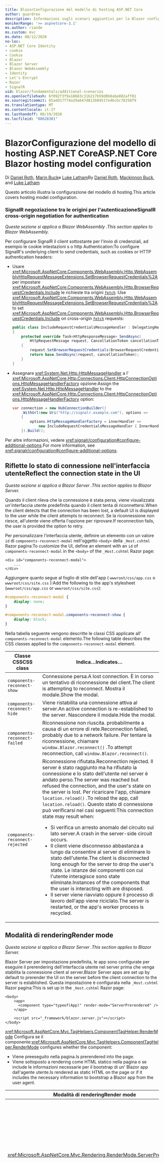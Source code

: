 ```yaml
---
title: BlazorConfigurazione del modello di hosting ASP.NET Core
author: guardrex
description: Informazioni sugli scenari aggiuntivi per la Blazor configurazione del modello di hosting di ASP.NET Core.
monikerRange: '>= aspnetcore-3.1'
ms.author: riande
ms.custom: mvc
ms.date: 08/12/2020
no-loc:
- ASP.NET Core Identity
- cookie
- Cookie
- Blazor
- Blazor Server
- Blazor WebAssembly
- Identity
- Let's Encrypt
- Razor
- SignalR
uid: blazor/fundamentals/additional-scenarios
ms.openlocfilehash: 6f092f3f9a18883c31b217b59d0b0abe802aff01
ms.sourcegitcommit: 65add17f74a29a647d812b04517e46cbc78258f9
ms.translationtype: MT
ms.contentlocale: it-IT
ms.lasthandoff: 08/19/2020
ms.locfileid: "88628301"
---
```

# <a name="aspnet-core-no-locblazor-hosting-model-configuration"></a><span data-ttu-id="8f30a-103">BlazorConfigurazione del modello di hosting ASP.NET Core</span><span class="sxs-lookup"><span data-stu-id="8f30a-103">ASP.NET Core Blazor hosting model configuration</span></span>

<span data-ttu-id="8f30a-104">Di [Daniel Roth](https://github.com/danroth27), [Marin Buck](https://github.com/MackinnonBuck)e [Luke Latham](https://github.com/guardrex)</span><span class="sxs-lookup"><span data-stu-id="8f30a-104">By [Daniel Roth](https://github.com/danroth27), [Mackinnon Buck](https://github.com/MackinnonBuck), and [Luke Latham](https://github.com/guardrex)</span></span>

<span data-ttu-id="8f30a-105">Questo articolo illustra la configurazione del modello di hosting.</span><span class="sxs-lookup"><span data-stu-id="8f30a-105">This article covers hosting model configuration.</span></span>

### <a name="no-locsignalr-cross-origin-negotiation-for-authentication"></a><span data-ttu-id="8f30a-106">SignalR negoziazione tra le origini per l'autenticazione</span><span class="sxs-lookup"><span data-stu-id="8f30a-106">SignalR cross-origin negotiation for authentication</span></span>

<span data-ttu-id="8f30a-107">*Questa sezione si applica a Blazor WebAssembly .*</span><span class="sxs-lookup"><span data-stu-id="8f30a-107">*This section applies to Blazor WebAssembly.*</span></span>

<span data-ttu-id="8f30a-108">Per configurare SignalR il client sottostante per l'invio di credenziali, ad esempio le cookie intestazioni s o http Authentication:</span><span class="sxs-lookup"><span data-stu-id="8f30a-108">To configure SignalR's underlying client to send credentials, such as cookies or HTTP authentication headers:</span></span>

* <span data-ttu-id="8f30a-109">Usare <xref:Microsoft.AspNetCore.Components.WebAssembly.Http.WebAssemblyHttpRequestMessageExtensions.SetBrowserRequestCredentials%2A> per impostare <xref:Microsoft.AspNetCore.Components.WebAssembly.Http.BrowserRequestCredentials.Include> le richieste tra origini [`fetch`](https://developer.mozilla.org/docs/Web/API/Fetch_API/Using_Fetch) :</span><span class="sxs-lookup"><span data-stu-id="8f30a-109">Use <xref:Microsoft.AspNetCore.Components.WebAssembly.Http.WebAssemblyHttpRequestMessageExtensions.SetBrowserRequestCredentials%2A> to set <xref:Microsoft.AspNetCore.Components.WebAssembly.Http.BrowserRequestCredentials.Include> on cross-origin [`fetch`](https://developer.mozilla.org/docs/Web/API/Fetch_API/Using_Fetch) requests:</span></span>

  ```csharp
  public class IncludeRequestCredentialsMessageHandler : DelegatingHandler
  {
      protected override Task<HttpResponseMessage> SendAsync(
          HttpRequestMessage request, CancellationToken cancellationToken)
      {
          request.SetBrowserRequestCredentials(BrowserRequestCredentials.Include);
          return base.SendAsync(request, cancellationToken);
      }
  }
  ```

* <span data-ttu-id="8f30a-110">Assegnare <xref:System.Net.Http.HttpMessageHandler> a l' <xref:Microsoft.AspNetCore.Http.Connections.Client.HttpConnectionOptions.HttpMessageHandlerFactory> opzione:</span><span class="sxs-lookup"><span data-stu-id="8f30a-110">Assign the <xref:System.Net.Http.HttpMessageHandler> to the <xref:Microsoft.AspNetCore.Http.Connections.Client.HttpConnectionOptions.HttpMessageHandlerFactory> option:</span></span>

  ```csharp
  var connection = new HubConnectionBuilder()
      .WithUrl(new Uri("http://signalr.example.com"), options =>
      {
          options.HttpMessageHandlerFactory = innerHandler => 
              new IncludeRequestCredentialsMessageHandler { InnerHandler = innerHandler };
      }).Build();
  ```

<span data-ttu-id="8f30a-111">Per altre informazioni, vedere <xref:signalr/configuration#configure-additional-options>.</span><span class="sxs-lookup"><span data-stu-id="8f30a-111">For more information, see <xref:signalr/configuration#configure-additional-options>.</span></span>

## <a name="reflect-the-connection-state-in-the-ui"></a><span data-ttu-id="8f30a-112">Riflette lo stato di connessione nell'interfaccia utente</span><span class="sxs-lookup"><span data-stu-id="8f30a-112">Reflect the connection state in the UI</span></span>

<span data-ttu-id="8f30a-113">*Questa sezione si applica a Blazor Server .*</span><span class="sxs-lookup"><span data-stu-id="8f30a-113">*This section applies to Blazor Server.*</span></span>

<span data-ttu-id="8f30a-114">Quando il client rileva che la connessione è stata persa, viene visualizzata un'interfaccia utente predefinita quando il client tenta di riconnettersi.</span><span class="sxs-lookup"><span data-stu-id="8f30a-114">When the client detects that the connection has been lost, a default UI is displayed to the user while the client attempts to reconnect.</span></span> <span data-ttu-id="8f30a-115">Se la riconnessione non riesce, all'utente viene offerta l'opzione per riprovare.</span><span class="sxs-lookup"><span data-stu-id="8f30a-115">If reconnection fails, the user is provided the option to retry.</span></span>

<span data-ttu-id="8f30a-116">Per personalizzare l'interfaccia utente, definire un elemento con un valore `id` di `components-reconnect-modal` nell'oggetto `<body>` della `_Host.cshtml` Razor pagina:</span><span class="sxs-lookup"><span data-stu-id="8f30a-116">To customize the UI, define an element with an `id` of `components-reconnect-modal` in the `<body>` of the `_Host.cshtml` Razor page:</span></span>

```cshtml
<div id="components-reconnect-modal">
    ...
</div>
```

<span data-ttu-id="8f30a-117">Aggiungere quanto segue al foglio di stile dell'app ( `wwwroot/css/app.css` o `wwwroot/css/site.css` ):</span><span class="sxs-lookup"><span data-stu-id="8f30a-117">Add the following to the app's stylesheet (`wwwroot/css/app.css` or `wwwroot/css/site.css`):</span></span>

```css
#components-reconnect-modal {
    display: none;
}

#components-reconnect-modal.components-reconnect-show {
    display: block;
}
```

<span data-ttu-id="8f30a-118">Nella tabella seguente vengono descritte le classi CSS applicate all' `components-reconnect-modal` elemento.</span><span class="sxs-lookup"><span data-stu-id="8f30a-118">The following table describes the CSS classes applied to the `components-reconnect-modal` element.</span></span>

| <span data-ttu-id="8f30a-119">Classe CSS</span><span class="sxs-lookup"><span data-stu-id="8f30a-119">CSS class</span></span>                       | <span data-ttu-id="8f30a-120">Indica&hellip;</span><span class="sxs-lookup"><span data-stu-id="8f30a-120">Indicates&hellip;</span></span> |
| ------------------------------- | ----------------- |
| `components-reconnect-show`     | <span data-ttu-id="8f30a-121">Connessione persa.</span><span class="sxs-lookup"><span data-stu-id="8f30a-121">A lost connection.</span></span> <span data-ttu-id="8f30a-122">È in corso un tentativo di riconnessione del client.</span><span class="sxs-lookup"><span data-stu-id="8f30a-122">The client is attempting to reconnect.</span></span> <span data-ttu-id="8f30a-123">Mostra il modale.</span><span class="sxs-lookup"><span data-stu-id="8f30a-123">Show the modal.</span></span> |
| `components-reconnect-hide`     | <span data-ttu-id="8f30a-124">Viene ristabilita una connessione attiva al server.</span><span class="sxs-lookup"><span data-stu-id="8f30a-124">An active connection is re-established to the server.</span></span> <span data-ttu-id="8f30a-125">Nascondere il modale.</span><span class="sxs-lookup"><span data-stu-id="8f30a-125">Hide the modal.</span></span> |
| `components-reconnect-failed`   | <span data-ttu-id="8f30a-126">Riconnessione non riuscita. probabilmente a causa di un errore di rete.</span><span class="sxs-lookup"><span data-stu-id="8f30a-126">Reconnection failed, probably due to a network failure.</span></span> <span data-ttu-id="8f30a-127">Per tentare la riconnessione, chiamare `window.Blazor.reconnect()` .</span><span class="sxs-lookup"><span data-stu-id="8f30a-127">To attempt reconnection, call `window.Blazor.reconnect()`.</span></span> |
| `components-reconnect-rejected` | <span data-ttu-id="8f30a-128">Riconnessione rifiutata.</span><span class="sxs-lookup"><span data-stu-id="8f30a-128">Reconnection rejected.</span></span> <span data-ttu-id="8f30a-129">Il server è stato raggiunto ma ha rifiutato la connessione e lo stato dell'utente nel server è andato perso.</span><span class="sxs-lookup"><span data-stu-id="8f30a-129">The server was reached but refused the connection, and the user's state on the server is lost.</span></span> <span data-ttu-id="8f30a-130">Per ricaricare l'app, chiamare `location.reload()` .</span><span class="sxs-lookup"><span data-stu-id="8f30a-130">To reload the app, call `location.reload()`.</span></span> <span data-ttu-id="8f30a-131">Questo stato di connessione può verificarsi nei casi seguenti:</span><span class="sxs-lookup"><span data-stu-id="8f30a-131">This connection state may result when:</span></span><ul><li><span data-ttu-id="8f30a-132">Si verifica un arresto anomalo del circuito sul lato server.</span><span class="sxs-lookup"><span data-stu-id="8f30a-132">A crash in the server-side circuit occurs.</span></span></li><li><span data-ttu-id="8f30a-133">Il client viene disconnesso abbastanza a lungo da consentire al server di eliminare lo stato dell'utente.</span><span class="sxs-lookup"><span data-stu-id="8f30a-133">The client is disconnected long enough for the server to drop the user's state.</span></span> <span data-ttu-id="8f30a-134">Le istanze dei componenti con cui l'utente interagisce sono state eliminate.</span><span class="sxs-lookup"><span data-stu-id="8f30a-134">Instances of the components that the user is interacting with are disposed.</span></span></li><li><span data-ttu-id="8f30a-135">Il server viene riavviato oppure il processo di lavoro dell'app viene riciclato.</span><span class="sxs-lookup"><span data-stu-id="8f30a-135">The server is restarted, or the app's worker process is recycled.</span></span></li></ul> |

## <a name="render-mode"></a><span data-ttu-id="8f30a-136">Modalità di rendering</span><span class="sxs-lookup"><span data-stu-id="8f30a-136">Render mode</span></span>

<span data-ttu-id="8f30a-137">*Questa sezione si applica a Blazor Server .*</span><span class="sxs-lookup"><span data-stu-id="8f30a-137">*This section applies to Blazor Server.*</span></span>

<span data-ttu-id="8f30a-138">Blazor Server per impostazione predefinita, le app sono configurate per eseguire il prerendering dell'interfaccia utente nel server prima che venga stabilita la connessione client al server.</span><span class="sxs-lookup"><span data-stu-id="8f30a-138">Blazor Server apps are set up by default to prerender the UI on the server before the client connection to the server is established.</span></span> <span data-ttu-id="8f30a-139">Questa impostazione è configurata nella `_Host.cshtml` Razor pagina:</span><span class="sxs-lookup"><span data-stu-id="8f30a-139">This is set up in the `_Host.cshtml` Razor page:</span></span>

```cshtml
<body>
    <app>
      <component type="typeof(App)" render-mode="ServerPrerendered" />
    </app>

    <script src="_framework/blazor.server.js"></script>
</body>
```

<span data-ttu-id="8f30a-140"><xref:Microsoft.AspNetCore.Mvc.TagHelpers.ComponentTagHelper.RenderMode> Configura se il componente:</span><span class="sxs-lookup"><span data-stu-id="8f30a-140"><xref:Microsoft.AspNetCore.Mvc.TagHelpers.ComponentTagHelper.RenderMode> configures whether the component:</span></span>

* <span data-ttu-id="8f30a-141">Viene preeseguito nella pagina.</span><span class="sxs-lookup"><span data-stu-id="8f30a-141">Is prerendered into the page.</span></span>
* <span data-ttu-id="8f30a-142">Viene sottoposto a rendering come HTML statico nella pagina o se include le informazioni necessarie per il bootstrap di un' Blazor app dall'agente utente.</span><span class="sxs-lookup"><span data-stu-id="8f30a-142">Is rendered as static HTML on the page or if it includes the necessary information to bootstrap a Blazor app from the user agent.</span></span>

| <span data-ttu-id="8f30a-143">Modalità di rendering</span><span class="sxs-lookup"><span data-stu-id="8f30a-143">Render mode</span></span> | <span data-ttu-id="8f30a-144">Descrizione</span><span class="sxs-lookup"><span data-stu-id="8f30a-144">Description</span></span> |
| --- | --- |
| <xref:Microsoft.AspNetCore.Mvc.Rendering.RenderMode.ServerPrerendered> | <span data-ttu-id="8f30a-145">Esegue il rendering del componente in HTML statico e include un marcatore per un' Blazor Server app.</span><span class="sxs-lookup"><span data-stu-id="8f30a-145">Renders the component into static HTML and includes a marker for a Blazor Server app.</span></span> <span data-ttu-id="8f30a-146">Quando l'agente utente viene avviato, questo marcatore viene usato per il bootstrap di un' Blazor app.</span><span class="sxs-lookup"><span data-stu-id="8f30a-146">When the user-agent starts, this marker is used to bootstrap a Blazor app.</span></span> |
| <xref:Microsoft.AspNetCore.Mvc.Rendering.RenderMode.Server> | <span data-ttu-id="8f30a-147">Esegue il rendering di un marcatore per un' Blazor Server app.</span><span class="sxs-lookup"><span data-stu-id="8f30a-147">Renders a marker for a Blazor Server app.</span></span> <span data-ttu-id="8f30a-148">L'output del componente non è incluso.</span><span class="sxs-lookup"><span data-stu-id="8f30a-148">Output from the component isn't included.</span></span> <span data-ttu-id="8f30a-149">Quando l'agente utente viene avviato, questo marcatore viene usato per il bootstrap di un' Blazor app.</span><span class="sxs-lookup"><span data-stu-id="8f30a-149">When the user-agent starts, this marker is used to bootstrap a Blazor app.</span></span> |
| <xref:Microsoft.AspNetCore.Mvc.Rendering.RenderMode.Static> | <span data-ttu-id="8f30a-150">Esegue il rendering del componente in HTML statico.</span><span class="sxs-lookup"><span data-stu-id="8f30a-150">Renders the component into static HTML.</span></span> |

<span data-ttu-id="8f30a-151">Il rendering dei componenti server da una pagina HTML statica non è supportato.</span><span class="sxs-lookup"><span data-stu-id="8f30a-151">Rendering server components from a static HTML page isn't supported.</span></span>

## <a name="configure-the-no-locsignalr-client-for-no-locblazor-server-apps"></a><span data-ttu-id="8f30a-152">Configurare il SignalR client per le Blazor Server app</span><span class="sxs-lookup"><span data-stu-id="8f30a-152">Configure the SignalR client for Blazor Server apps</span></span>

<span data-ttu-id="8f30a-153">*Questa sezione si applica a Blazor Server .*</span><span class="sxs-lookup"><span data-stu-id="8f30a-153">*This section applies to Blazor Server.*</span></span>

<span data-ttu-id="8f30a-154">Configurare il SignalR client usato dalle Blazor Server app nel `Pages/_Host.cshtml` file.</span><span class="sxs-lookup"><span data-stu-id="8f30a-154">Configure the SignalR client used by Blazor Server apps in the `Pages/_Host.cshtml` file.</span></span> <span data-ttu-id="8f30a-155">Inserire uno script che chiami `Blazor.start` dopo lo `_framework/blazor.server.js` script e all'interno del `</body>` tag.</span><span class="sxs-lookup"><span data-stu-id="8f30a-155">Place a script that calls `Blazor.start` after the `_framework/blazor.server.js` script and inside the `</body>` tag.</span></span>

### <a name="logging"></a><span data-ttu-id="8f30a-156">Registrazione</span><span class="sxs-lookup"><span data-stu-id="8f30a-156">Logging</span></span>

<span data-ttu-id="8f30a-157">Per configurare la SignalR registrazione del client:</span><span class="sxs-lookup"><span data-stu-id="8f30a-157">To configure SignalR client logging:</span></span>

* <span data-ttu-id="8f30a-158">Aggiungere un `autostart="false"` attributo al `<script>` tag per lo `blazor.server.js` script.</span><span class="sxs-lookup"><span data-stu-id="8f30a-158">Add an `autostart="false"` attribute to the `<script>` tag for the `blazor.server.js` script.</span></span>
* <span data-ttu-id="8f30a-159">Passare un oggetto di configurazione ( `configureSignalR` ) che chiama `configureLogging` con il livello di registrazione nel generatore client.</span><span class="sxs-lookup"><span data-stu-id="8f30a-159">Pass in a configuration object (`configureSignalR`) that calls `configureLogging` with the log level on the client builder.</span></span>

```cshtml
    ...

    <script autostart="false" src="_framework/blazor.server.js"></script>
    <script>
      Blazor.start({
        configureSignalR: function (builder) {
          builder.configureLogging("information");
        }
      });
    </script>
</body>
```

<span data-ttu-id="8f30a-160">Nell'esempio precedente, `information` è equivalente a un livello di log di <xref:Microsoft.Extensions.Logging.LogLevel.Information?displayProperty=nameWithType> .</span><span class="sxs-lookup"><span data-stu-id="8f30a-160">In the preceding example, `information` is equivalent to a log level of <xref:Microsoft.Extensions.Logging.LogLevel.Information?displayProperty=nameWithType>.</span></span>

### <a name="modify-the-reconnection-handler"></a><span data-ttu-id="8f30a-161">Modificare il gestore di riconnessione</span><span class="sxs-lookup"><span data-stu-id="8f30a-161">Modify the reconnection handler</span></span>

<span data-ttu-id="8f30a-162">Gli eventi di connessione del circuito del gestore di riconnessione possono essere modificati per comportamenti personalizzati, ad esempio:</span><span class="sxs-lookup"><span data-stu-id="8f30a-162">The reconnection handler's circuit connection events can be modified for custom behaviors, such as:</span></span>

* <span data-ttu-id="8f30a-163">Per inviare una notifica all'utente se la connessione viene eliminata.</span><span class="sxs-lookup"><span data-stu-id="8f30a-163">To notify the user if the connection is dropped.</span></span>
* <span data-ttu-id="8f30a-164">Per eseguire la registrazione (dal client) quando si connette un circuito.</span><span class="sxs-lookup"><span data-stu-id="8f30a-164">To perform logging (from the client) when a circuit is connected.</span></span>

<span data-ttu-id="8f30a-165">Per modificare gli eventi di connessione:</span><span class="sxs-lookup"><span data-stu-id="8f30a-165">To modify the connection events:</span></span>

* <span data-ttu-id="8f30a-166">Aggiungere un `autostart="false"` attributo al `<script>` tag per lo `blazor.server.js` script.</span><span class="sxs-lookup"><span data-stu-id="8f30a-166">Add an `autostart="false"` attribute to the `<script>` tag for the `blazor.server.js` script.</span></span>
* <span data-ttu-id="8f30a-167">Registra i callback per le modifiche della connessione per le connessioni eliminate ( `onConnectionDown` ) e le connessioni stabilite/ristabilite ( `onConnectionUp` ).</span><span class="sxs-lookup"><span data-stu-id="8f30a-167">Register callbacks for connection changes for dropped connections (`onConnectionDown`) and established/re-established connections (`onConnectionUp`).</span></span> <span data-ttu-id="8f30a-168">**Entrambi** `onConnectionDown` `onConnectionUp` è necessario specificare e.</span><span class="sxs-lookup"><span data-stu-id="8f30a-168">**Both** `onConnectionDown` and `onConnectionUp` must be specified.</span></span>

```cshtml
    ...

    <script autostart="false" src="_framework/blazor.server.js"></script>
    <script>
      Blazor.start({
        reconnectionHandler: {
          onConnectionDown: (options, error) => console.error(error);
          onConnectionUp: () => console.log("Up, up, and away!");
        }
      });
    </script>
</body>
```

### <a name="adjust-the-reconnection-retry-count-and-interval"></a><span data-ttu-id="8f30a-169">Modificare il numero di tentativi di riconnessione e l'intervallo</span><span class="sxs-lookup"><span data-stu-id="8f30a-169">Adjust the reconnection retry count and interval</span></span>

<span data-ttu-id="8f30a-170">Per modificare il numero di tentativi di riconnessione e l'intervallo:</span><span class="sxs-lookup"><span data-stu-id="8f30a-170">To adjust the reconnection retry count and interval:</span></span>

* <span data-ttu-id="8f30a-171">Aggiungere un `autostart="false"` attributo al `<script>` tag per lo `blazor.server.js` script.</span><span class="sxs-lookup"><span data-stu-id="8f30a-171">Add an `autostart="false"` attribute to the `<script>` tag for the `blazor.server.js` script.</span></span>
* <span data-ttu-id="8f30a-172">Impostare il numero di tentativi ( `maxRetries` ) e il periodo di tempo in millisecondi consentiti per ogni nuovo tentativo ( `retryIntervalMilliseconds` ).</span><span class="sxs-lookup"><span data-stu-id="8f30a-172">Set the number of retries (`maxRetries`) and period in milliseconds permitted for each retry attempt (`retryIntervalMilliseconds`).</span></span>

```cshtml
    ...

    <script autostart="false" src="_framework/blazor.server.js"></script>
    <script>
      Blazor.start({
        reconnectionOptions: {
          maxRetries: 3,
          retryIntervalMilliseconds: 2000
        }
      });
    </script>
</body>
```

### <a name="hide-or-replace-the-reconnection-display"></a><span data-ttu-id="8f30a-173">Nascondi o Sostituisci la visualizzazione di riconnessione</span><span class="sxs-lookup"><span data-stu-id="8f30a-173">Hide or replace the reconnection display</span></span>

<span data-ttu-id="8f30a-174">Per nascondere la visualizzazione della riconnessione:</span><span class="sxs-lookup"><span data-stu-id="8f30a-174">To hide the reconnection display:</span></span>

* <span data-ttu-id="8f30a-175">Aggiungere un `autostart="false"` attributo al `<script>` tag per lo `blazor.server.js` script.</span><span class="sxs-lookup"><span data-stu-id="8f30a-175">Add an `autostart="false"` attribute to the `<script>` tag for the `blazor.server.js` script.</span></span>
* <span data-ttu-id="8f30a-176">Impostare il gestore di riconnessione `_reconnectionDisplay` su un oggetto vuoto ( `{}` o `new Object()` ).</span><span class="sxs-lookup"><span data-stu-id="8f30a-176">Set the reconnection handler's `_reconnectionDisplay` to an empty object (`{}` or `new Object()`).</span></span>

```cshtml
    ...

    <script autostart="false" src="_framework/blazor.server.js"></script>
    <script>
      window.addEventListener('beforeunload', function () {
        Blazor.defaultReconnectionHandler._reconnectionDisplay = {};
      });
    </script>
</body>
```

<span data-ttu-id="8f30a-177">Per sostituire la visualizzazione della riconnessione, impostare `_reconnectionDisplay` nell'esempio precedente sull'elemento per la visualizzazione:</span><span class="sxs-lookup"><span data-stu-id="8f30a-177">To replace the reconnection display, set `_reconnectionDisplay` in the preceding example to the element for display:</span></span>

```javascript
Blazor.defaultReconnectionHandler._reconnectionDisplay = 
  document.getElementById("{ELEMENT ID}");
```

<span data-ttu-id="8f30a-178">Il segnaposto `{ELEMENT ID}` è l'ID dell'elemento HTML da visualizzare.</span><span class="sxs-lookup"><span data-stu-id="8f30a-178">The placeholder `{ELEMENT ID}` is the ID of the HTML element to display.</span></span>

## <a name="influence-html-head-tag-elements"></a><span data-ttu-id="8f30a-179">Influenza `<head>` elementi tag HTML</span><span class="sxs-lookup"><span data-stu-id="8f30a-179">Influence HTML `<head>` tag elements</span></span>

<span data-ttu-id="8f30a-180">*Questa sezione si applica alla prossima versione di ASP.NET Core 5,0 di Blazor WebAssembly e Blazor Server .*</span><span class="sxs-lookup"><span data-stu-id="8f30a-180">*This section applies to the upcoming ASP.NET Core 5.0 release of Blazor WebAssembly and Blazor Server.*</span></span>

<span data-ttu-id="8f30a-181">Quando viene eseguito il rendering, i `Title` `Link` componenti, e `Meta` aggiungono o aggiornano i dati negli `<head>` elementi tag HTML:</span><span class="sxs-lookup"><span data-stu-id="8f30a-181">When rendered, the `Title`, `Link`, and `Meta` components add or update data in the HTML `<head>` tag elements:</span></span>

```razor
@using Microsoft.AspNetCore.Components.Web.Extensions.Head

<Title Value="{TITLE}" />
<Link href="{URL}" rel="stylesheet" />
<Meta content="{DESCRIPTION}" name="description" />
```

<span data-ttu-id="8f30a-182">Nell'esempio precedente, i segnaposto per `{TITLE}` , `{URL}` e `{DESCRIPTION}` sono valori stringa, Razor variabili o Razor espressioni.</span><span class="sxs-lookup"><span data-stu-id="8f30a-182">In the preceding example, placeholders for `{TITLE}`, `{URL}`, and `{DESCRIPTION}` are string values, Razor variables, or Razor expressions.</span></span>

<span data-ttu-id="8f30a-183">Si applicano le seguenti caratteristiche:</span><span class="sxs-lookup"><span data-stu-id="8f30a-183">The following characteristics apply:</span></span>

* <span data-ttu-id="8f30a-184">Il prerendering lato server è supportato.</span><span class="sxs-lookup"><span data-stu-id="8f30a-184">Server-side prerendering is supported.</span></span>
* <span data-ttu-id="8f30a-185">Il `Value` parametro è l'unico parametro valido per il `Title` componente.</span><span class="sxs-lookup"><span data-stu-id="8f30a-185">The `Value` parameter is the only valid parameter for the `Title` component.</span></span>
* <span data-ttu-id="8f30a-186">Gli attributi HTML forniti ai `Meta` `Link` componenti e vengono acquisiti in [attributi aggiuntivi](xref:blazor/components/index#attribute-splatting-and-arbitrary-parameters) e passati al tag HTML sottoposto a rendering.</span><span class="sxs-lookup"><span data-stu-id="8f30a-186">HTML attributes provided to the `Meta` and `Link` components are captured in [additional attributes](xref:blazor/components/index#attribute-splatting-and-arbitrary-parameters) and passed through to the rendered HTML tag.</span></span>
* <span data-ttu-id="8f30a-187">Per più `Title` componenti, il titolo della pagina riflette l'oggetto `Value` dell'ultimo componente di cui è stato `Title` eseguito il rendering.</span><span class="sxs-lookup"><span data-stu-id="8f30a-187">For multiple `Title` components, the title of the page reflects the `Value` of the last `Title` component rendered.</span></span>
* <span data-ttu-id="8f30a-188">Se più `Meta` `Link` componenti o sono inclusi con attributi identici, esiste esattamente un tag HTML sottoposto a rendering per ogni `Meta` `Link` componente o.</span><span class="sxs-lookup"><span data-stu-id="8f30a-188">If multiple `Meta` or `Link` components are included with identical attributes, there's exactly one HTML tag rendered per `Meta` or `Link` component.</span></span> <span data-ttu-id="8f30a-189">Due `Meta` `Link` componenti o non possono fare riferimento allo stesso tag HTML sottoposto a rendering.</span><span class="sxs-lookup"><span data-stu-id="8f30a-189">Two `Meta` or `Link` components can't refer to the same rendered HTML tag.</span></span>
* <span data-ttu-id="8f30a-190">Le modifiche apportate ai parametri dei `Meta` componenti o esistenti `Link` vengono riflesse nei tag HTML sottoposti a rendering.</span><span class="sxs-lookup"><span data-stu-id="8f30a-190">Changes to the parameters of existing `Meta` or `Link` components are reflected in their rendered HTML tags.</span></span>
* <span data-ttu-id="8f30a-191">Quando i `Link` `Meta` componenti o non vengono più sottoposti a rendering e quindi eliminati dal Framework, i tag HTML sottoposti a rendering vengono rimossi.</span><span class="sxs-lookup"><span data-stu-id="8f30a-191">When the `Link` or `Meta` components are no longer rendered and thus disposed by the framework, their rendered HTML tags are removed.</span></span>

<span data-ttu-id="8f30a-192">Quando uno dei componenti del Framework viene utilizzato in un componente figlio, il tag HTML sottoposto a rendering influisce su qualsiasi altro componente figlio del componente padre, purché venga eseguito il rendering del componente figlio contenente il componente del Framework.</span><span class="sxs-lookup"><span data-stu-id="8f30a-192">When one of the framework components is used in a child component, the rendered HTML tag influences any other child component of the parent component as long as the child component containing the framework component is rendered.</span></span> <span data-ttu-id="8f30a-193">La distinzione tra l'uso di uno di questi componenti del Framework in un componente figlio e l'inserimento di un tag HTML in `wwwroot/index.html` o è il tag HTML sottoposto a `Pages/_Host.cshtml` rendering di un componente del Framework:</span><span class="sxs-lookup"><span data-stu-id="8f30a-193">The distinction between using the one of these framework components in a child component and placing a an HTML tag in `wwwroot/index.html` or `Pages/_Host.cshtml` is that a framework component's rendered HTML tag:</span></span>

* <span data-ttu-id="8f30a-194">Può essere modificato in base allo stato dell'applicazione.</span><span class="sxs-lookup"><span data-stu-id="8f30a-194">Can be modified by application state.</span></span> <span data-ttu-id="8f30a-195">Un tag HTML hardcoded non può essere modificato in base allo stato dell'applicazione.</span><span class="sxs-lookup"><span data-stu-id="8f30a-195">A hard-coded HTML tag can't be modified by application state.</span></span>
* <span data-ttu-id="8f30a-196">Viene rimosso dal codice HTML `<head>` quando il componente padre non viene più sottoposto a rendering.</span><span class="sxs-lookup"><span data-stu-id="8f30a-196">Is removed from the HTML `<head>` when the parent component is no longer rendered.</span></span>

## <a name="static-files"></a><span data-ttu-id="8f30a-197">File statici</span><span class="sxs-lookup"><span data-stu-id="8f30a-197">Static files</span></span>

<span data-ttu-id="8f30a-198">*Questa sezione si applica a Blazor Server .*</span><span class="sxs-lookup"><span data-stu-id="8f30a-198">*This section applies to Blazor Server.*</span></span>

<span data-ttu-id="8f30a-199">Per creare altri mapping di file con <xref:Microsoft.AspNetCore.StaticFiles.FileExtensionContentTypeProvider> o configurare altri <xref:Microsoft.AspNetCore.Builder.StaticFileOptions> , usare **uno** degli approcci seguenti.</span><span class="sxs-lookup"><span data-stu-id="8f30a-199">To create additional file mappings with a <xref:Microsoft.AspNetCore.StaticFiles.FileExtensionContentTypeProvider> or configure other <xref:Microsoft.AspNetCore.Builder.StaticFileOptions>, use **one** of the following approaches.</span></span> <span data-ttu-id="8f30a-200">Negli esempi seguenti, il `{EXTENSION}` segnaposto è l'estensione di file e il `{CONTENT TYPE}` segnaposto è il tipo di contenuto.</span><span class="sxs-lookup"><span data-stu-id="8f30a-200">In the following examples, the `{EXTENSION}` placeholder is the file extension, and the `{CONTENT TYPE}` placeholder is the content type.</span></span>

* <span data-ttu-id="8f30a-201">Configurare le opzioni tramite l' [inserimento di dipendenze](xref:blazor/fundamentals/dependency-injection) in `Startup.ConfigureServices` ( `Startup.cs` ) utilizzando <xref:Microsoft.AspNetCore.Builder.StaticFileOptions> :</span><span class="sxs-lookup"><span data-stu-id="8f30a-201">Configure options through [dependency injection (DI)](xref:blazor/fundamentals/dependency-injection) in `Startup.ConfigureServices` (`Startup.cs`) using <xref:Microsoft.AspNetCore.Builder.StaticFileOptions>:</span></span>

  ```csharp
  using Microsoft.AspNetCore.StaticFiles;

  ...

  var provider = new FileExtensionContentTypeProvider();
  provider.Mappings["{EXTENSION}"] = "{CONTENT TYPE}";

  services.Configure<StaticFileOptions>(options =>
  {
      options.ContentTypeProvider = provider;
  });
  ```

  <span data-ttu-id="8f30a-202">Poiché questo approccio configura lo stesso provider di file usato per gestire `blazor.server.js` , assicurarsi che la configurazione personalizzata non interferisca con il servizio `blazor.server.js` .</span><span class="sxs-lookup"><span data-stu-id="8f30a-202">Because this approach configures the same file provider used to serve `blazor.server.js`, make sure that your custom configuration doesn't interfere with serving `blazor.server.js`.</span></span> <span data-ttu-id="8f30a-203">Ad esempio, non rimuovere il mapping per i file JavaScript configurando il provider con `provider.Mappings.Remove(".js")` .</span><span class="sxs-lookup"><span data-stu-id="8f30a-203">For example, don't remove the mapping for JavaScript files by configuring the provider with `provider.Mappings.Remove(".js")`.</span></span>

* <span data-ttu-id="8f30a-204">Usare due chiamate a <xref:Microsoft.AspNetCore.Builder.StaticFileExtensions.UseStaticFiles%2A> in `Startup.Configure` ( `Startup.cs` ):</span><span class="sxs-lookup"><span data-stu-id="8f30a-204">Use two calls to <xref:Microsoft.AspNetCore.Builder.StaticFileExtensions.UseStaticFiles%2A> in `Startup.Configure` (`Startup.cs`):</span></span>
  * <span data-ttu-id="8f30a-205">Configurare il provider di file personalizzato nella prima chiamata con <xref:Microsoft.AspNetCore.Builder.StaticFileOptions> .</span><span class="sxs-lookup"><span data-stu-id="8f30a-205">Configure the custom file provider in the first call with <xref:Microsoft.AspNetCore.Builder.StaticFileOptions>.</span></span>
  * <span data-ttu-id="8f30a-206">Il secondo middleware serve `blazor.server.js` , che usa la configurazione predefinita dei file statici fornita dal Blazor Framework.</span><span class="sxs-lookup"><span data-stu-id="8f30a-206">The second middleware serves `blazor.server.js`, which uses the default static files configuration provided by the Blazor framework.</span></span>

  ```csharp
  using Microsoft.AspNetCore.StaticFiles;

  ...

  var provider = new FileExtensionContentTypeProvider();
  provider.Mappings["{EXTENSION}"] = "{CONTENT TYPE}";

  app.UseStaticFiles(new StaticFileOptions { ContentTypeProvider = provider });
  app.UseStaticFiles();
  ```

## <a name="additional-resources"></a><span data-ttu-id="8f30a-207">Risorse aggiuntive</span><span class="sxs-lookup"><span data-stu-id="8f30a-207">Additional resources</span></span>

* <xref:fundamentals/logging/index>
